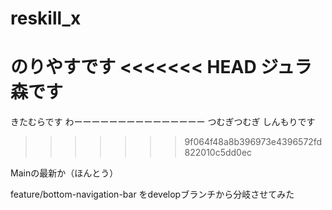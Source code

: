 # reskill_x
のりやすです
<<<<<<< HEAD
ジュラ森です
=======
きたむらです
わーーーーーーーーーーーーーーー
つむぎつむぎ
しんもりです

>>>>>>> 9f064f48a8b396973e4396572fd822010c5dd0ec

Mainの最新か（ほんとう）

feature/bottom-navigation-bar をdevelopブランチから分岐させてみた
